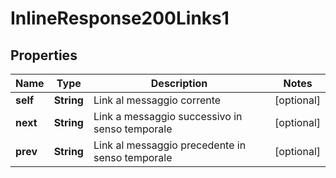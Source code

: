 # InlineResponse200Links1

## Properties
Name | Type | Description | Notes
------------ | ------------- | ------------- | -------------
**self** | **String** | Link al messaggio corrente |  [optional]
**next** | **String** | Link a messaggio successivo in senso temporale |  [optional]
**prev** | **String** | Link al messaggio precedente in senso temporale |  [optional]
